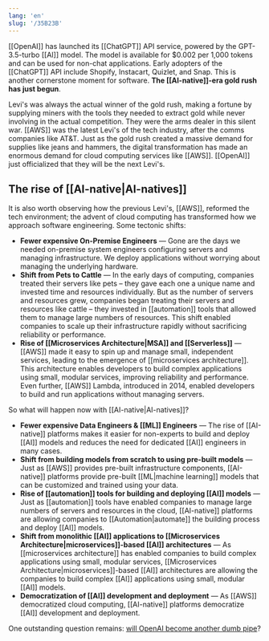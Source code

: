```yaml
---
lang: 'en'
slug: '/35B23B'
---
```


[[OpenAI]] has launched its [[ChatGPT]] API service, powered by the GPT-3.5-turbo [[AI]] model. The model is available for $0.002 per 1,000 tokens and can be used for non-chat applications. Early adopters of the [[ChatGPT]] API include Shopify, Instacart, Quizlet, and Snap. This is another cornerstone moment for software. **The [[AI-native]]-era gold rush has just begun**.

Levi's was always the actual winner of the gold rush, making a fortune by supplying miners with the tools they needed to extract gold while never involving in the actual competition. They were the arms dealer in this silent war. [[AWS]] was the latest Levi's of the tech industry, after the comms companies like AT&T. Just as the gold rush created a massive demand for supplies like jeans and hammers, the digital transformation has made an enormous demand for cloud computing services like [[AWS]]. [[OpenAI]] just officialized that they will be the next Levi's.

## The rise of [[AI-native|AI-natives]]

It is also worth observing how the previous Levi's, [[AWS]], reformed the tech environment; the advent of cloud computing has transformed how we approach software engineering. Some tectonic shifts:

- **Fewer expensive On-Premise Engineers** — Gone are the days we needed on-premise system engineers configuring servers and managing infrastructure. We deploy applications without worrying about managing the underlying hardware.
- **Shift from Pets to Cattle** — In the early days of computing, companies treated their servers like pets – they gave each one a unique name and invested time and resources individually. But as the number of servers and resources grew, companies began treating their servers and resources like cattle – they invested in [[automation]] tools that allowed them to manage large numbers of resources. This shift enabled companies to scale up their infrastructure rapidly without sacrificing reliability or performance.
- **Rise of [[Microservices Architecture|MSA]] and [[Serverless]]** — [[AWS]] made it easy to spin up and manage small, independent services, leading to the emergence of [[microservices architecture]]. This architecture enables developers to build complex applications using small, modular services, improving reliability and performance. Even further, [[AWS]] Lambda, introduced in 2014, enabled developers to build and run applications without managing servers.

So what will happen now with [[AI-native|AI-natives]]?

- **Fewer expensive Data Engineers & [[ML]] Engineers** — The rise of [[AI-native]] platforms makes it easier for non-experts to build and deploy [[AI]] models and reduces the need for dedicated [[AI]] engineers in many cases.
- **Shift from building models from scratch to using pre-built models** — Just as [[AWS]] provides pre-built infrastructure components, [[AI-native]] platforms provide pre-built [[ML|machine learning]] models that can be customized and trained using your data.
- **Rise of [[automation]] tools for building and deploying [[AI]] models** — Just as [[automation]] tools have enabled companies to manage large numbers of servers and resources in the cloud, [[AI-native]] platforms are allowing companies to [[Automation|automate]] the building process and deploy [[AI]] models.
- **Shift from monolithic [[AI]] applications to [[Microservices Architecture|microservices]]-based [[AI]] architectures** — As [[microservices architecture]] has enabled companies to build complex applications using small, modular services, [[Microservices Architecture|microservices]]-based [[AI]] architectures are allowing the companies to build complex [[AI]] applications using small, modular [[AI]] models.
- **Democratization of [[AI]] development and deployment** — As [[AWS]] democratized cloud computing, [[AI-native]] platforms democratize [[AI]] development and deployment.

One outstanding question remains: [will OpenAI become another dumb pipe](https://matt-rickard.com/aws-is-not-a-dumb-pipe)?
